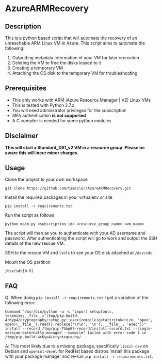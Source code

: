 # AzureARMRecovery

## Description

This is a python based script that will automate the recovery of an unreachable ARM Linux VM in Azure. This script aims to automate the following:

1. Outputting metadata information of your VM for later recreation
2. Deleting the VM to free the disks leased to it
3. Creating a temporary VM
4. Attaching the OS disk to the temporary VM for troubleshooting

## Prerequisites

* This only works with ARM (Azure Resource Manager | V2) Linux VMs
* This is tested with Python 2.7.x
* You will need adminstrator privileges for the subscription
* MFA authentication <strong>is not supported</strong>
* A C compiler is needed for some python modules

## Disclaimer

<strong>This will start a Standard_DS1_v2 VM in a resource group. Please be aware this will incur minor charges.</strong>

## Usage

Clone the project to your own workspace

`git clone https://github.com/tamcclur/AzureARMRecovery.git`

Install the required packages in your virtualenv or site

`pip install -r requirements.txt`

Run the script as follows

`python main.py <subscription_id> <resource_group_name> <vm_name>`

The script will then as you to authenticate with your AD username and password. After authenticating the script will go to work and output the SSH details of the new rescue VM.

SSH to the rescue VM and `lsblk` to see your OS disk attached at `/dev/sdc`

Mount the OS partition

`/dev/sdc[0-9]`

## FAQ

Q: When doing `pip install -r requirements.txt` I get a variation of the following error:

```
Command "/usr/bin/python -u -c "import setuptools, tokenize;__file__='/tmp/pip-build-4rKyp4/cryptography/setup.py';exec(compile(getattr(tokenize, 'open', open)(__file__).read().replace('\r\n', '\n'), __file__, 'exec'))" install --record /tmp/pip-Tbbp6S-record/install-record.txt --single-version-externally-managed --compile" failed with error code 1 in /tmp/pip-build-4rKyp4/cryptography/
```

A: This most likely due to a missing package, specifically `libssl-dev` on Debian and `openssl-devel` for RedHat based distros. Install this package with your package manager and re-run `pip install -r requirements.txt`.
